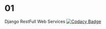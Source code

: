 # 01


 Django RestFull Web Services
[![Codacy Badge](https://api.codacy.com/project/badge/Grade/714ca44ca15844fd8b24cfc04180da8b)](https://www.codacy.com/manual/davidgg090/01?utm_source=github.com&amp;utm_medium=referral&amp;utm_content=davidgg090/01&amp;utm_campaign=Badge_Grade)